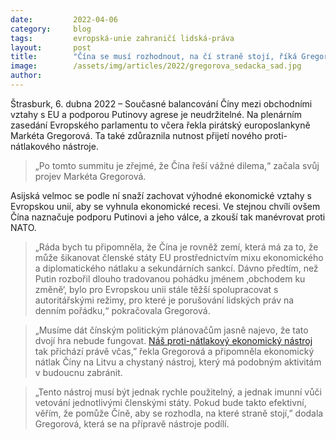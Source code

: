 ```yaml
---
date:         2022-04-06 
category:     blog
tags:         evropská-unie zahraničí lidská-práva
layout:       post
title:        "Čína se musí rozhodnout, na čí straně stojí, říká Gregorová"
image:        /assets/img/articles/2022/gregorova_sedacka_sad.jpg
author:       
---
```


Štrasburk, 6. dubna 2022 – Současné balancování Číny mezi obchodními vztahy s EU a podporou Putinovy agrese je neudržitelné. Na plenárním zasedání Evropského parlamentu to včera řekla pirátský europoslankyně Markéta Gregorová. Ta také zdůraznila nutnost přijetí nového proti-nátlakového nástroje.

> „Po tomto summitu je zřejmé, že Čína řeší vážné dilema,“ začala svůj projev Markéta Gregorová. 

Asijská velmoc se podle ní snaží zachovat výhodné ekonomické vztahy s Evropskou unií, aby se vyhnula ekonomické recesi. Ve stejnou chvíli ovšem Čína naznačuje podporu Putinovi a jeho válce, a zkouší tak manévrovat proti NATO.

> „Ráda bych tu připomněla, že Čína je rovněž zemí, která má za to, že může šikanovat členské státy EU prostřednictvím mixu ekonomického a diplomatického nátlaku a sekundárních sankcí. Dávno předtím, než Putin rozbořil dlouho tradovanou pohádku jménem ‚obchodem ku změně‘, bylo pro Evropskou unii stále těžší spolupracovat s autoritářskými režimy, pro které je porušování lidských práv na denním pořádku,“ pokračovala Gregorová.

> „Musíme dát čínským politickým plánovačům jasně najevo, že tato dvojí hra nebude fungovat. [Náš proti-nátlakový ekonomický nástroj](https://gregorova.eu/novy-protinatlakovy-nastroj-ochrani-clenske-staty-a-posili-evropskou-diplomacii/) tak přichází právě včas,” řekla Gregorová a připomněla ekonomický nátlak Číny na Litvu a chystaný nástroj, který má podobným aktivitám v budoucnu zabránit. 

> „Tento nástroj musí být jednak rychle použitelný, a jednak imunní vůči vetování jednotlivými členskými státy. Pokud bude takto efektivní, věřím, že pomůže Číně, aby se rozhodla, na které straně stojí,” dodala Gregorová, která se na přípravě nástroje podílí. 


